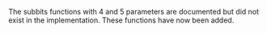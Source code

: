 The subbits functions with 4 and 5 parameters are documented but did not exist in the implementation. These functions have now been added.

